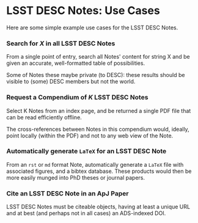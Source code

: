 # LSST DESC Notes: Use Cases

Here are some simple example use cases for the LSST DESC Notes.


### Search for _X_ in all LSST DESC Notes

From a single point of entry, search all Notes' content for string X and
be given an accurate, well-formatted table of possibilities.

Some of Notes these maybe private (to DESC): these results should be visible to (some) DESC members but not the world.


### Request a Compendium of _K_ LSST DESC Notes

Select K Notes from an index page, and be returned a single PDF file
that can be read efficiently offline.

The cross-references between Notes in this compendium would, ideally,
point locally (within the PDF) and not to any web view of the Note.


### Automatically generate `LaTeX` for an LSST DESC Note

From an `rst` or `md` format Note, automatically generate a `LaTeX` file with associated figures, and a bibtex database. These products would then be more easily munged into PhD theses or journal papers.


### Cite an LSST DESC Note in an ApJ Paper

LSST DESC Notes must be citeable objects, having at least a unique URL and at best (and perhaps not in all cases) an ADS-indexed DOI. 
